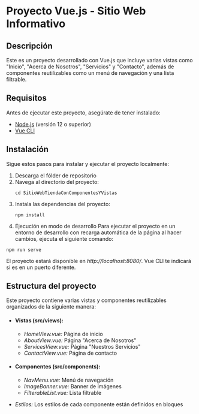 # Proyecto Vue.js - Sitio Web Informativo

## Descripción
Este es un proyecto desarrollado con Vue.js que incluye varias vistas como "Inicio", "Acerca de Nosotros", "Servicios" y "Contacto", además de componentes reutilizables como un menú de navegación y una lista filtrable.

## Requisitos

Antes de ejecutar este proyecto, asegúrate de tener instalado:

- [Node.js](https://nodejs.org/) (versión 12 o superior)
- [Vue CLI](https://cli.vuejs.org/guide/installation.html)

## Instalación

Sigue estos pasos para instalar y ejecutar el proyecto localmente:

1. Descarga el fólder de repositorio
2. Navega al directorio del proyecto:
   ```
   cd SitioWebTiendaConComponentesYVistas

   ```
3. Instala las dependencias del proyecto:
   ```
   npm install
   ```
4. Ejecución en modo de desarrollo
Para ejecutar el proyecto en un entorno de desarrollo con recarga automática de la página al hacer cambios, ejecuta el siguiente comando:
```
npm run serve
```
El proyecto estará disponible en *http://localhost:8080/*. Vue CLI te indicará si es en un puerto diferente.

## Estructura del proyecto
Este proyecto contiene varias vistas y componentes reutilizables organizados de la siguiente manera:
- #### Vistas (src/views):
  - *HomeView.vue:* Página de inicio
  - *AboutView.vue:* Página "Acerca de Nosotros"
  - *ServicesView.vue:* Página "Nuestros Servicios"
  - *ContactView.vue:* Página de contacto
- #### Componentes (src/components):
  - *NavMenu.vue:* Menú de navegación
  - *ImageBanner.vue:* Banner de imágenes
  - *FilterableList.vue:* Lista filtrable
- *Estilos:* Los estilos de cada componente están definidos en bloques <style scoped> dentro de cada archivo .vue, asegurando que los estilos no afecten otros componentes.

  ## Uso de enrutador
  El proyecto utiliza Vue Router para la navegación entre vistas. Las rutas principales están definidas en el archivo src/router/index.js.
